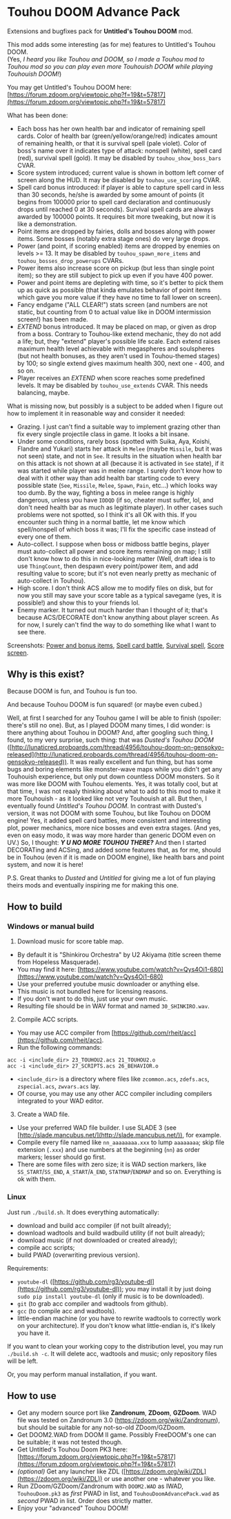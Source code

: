 # Touhou DOOM Advance Pack

Extensions and bugfixes pack for **Untitled's Touhou DOOM** mod.

This mod adds some interesting (as for me) features to Untitled's Touhou DOOM.  
(Yes, *I heard you like Touhou and DOOM, so I made a Touhou mod to Touhou mod so you can play even more Touhouish DOOM while playing Touhouish DOOM!*)

You may get Untitled's Touhou DOOM here: [https://forum.zdoom.org/viewtopic.php?f=19&t=57817](https://forum.zdoom.org/viewtopic.php?f=19&t=57817)

What has been done:
- Each boss has her own health bar and indicator of remaining spell cards. Color of health bar (green/yellow/orange/red) indicates amount of remaining health, or that it is survival spell (pale violet). Color of boss's name over it indicates type of attack: nonspell (white), spell card (red), survival spell (gold). It may be disabled by `touhou_show_boss_bars` CVAR.
- Score system introduced; current value is shown in bottom left corner of screen along the HUD. It may be disabled by `touhou_use_scoring` CVAR.
- Spell card bonus introduced: if player is able to capture spell card in less than 30 seconds, he/she is awarded by some amount of points (it begins from 100000 prior to spell card declaration and continuously drops until reached 0 at 30 seconds). Survival spell cards are always awarded by 100000 points. It requires bit more tweaking, but now it is like a demonstration.
- Point items are dropped by fairies, dolls and bosses along with power items. Some bosses (notably extra stage ones) do very large drops.
- Power (and point, if scoring enabled) items are dropped by enemies on levels >= 13. It may be disabled by `touhou_spawn_more_items` and `touhou_bosses_drop_powerups` CVARs.
- Power items also increase score on pickup (but less than single point item); so they are still subject to pick up even if you have 400 power.
- Power and point items are depleting with time, so it's better to pick them up as quick as possible (that kinda emulates behavior of point items which gave you more value if they have no time to fall lower on screen).
- Fancy endgame ("ALL CLEAR!") stats screen (and numbers are not static, but counting from 0 to actual value like in DOOM intermission screen!) has been made.
- *EXTEND* bonus introduced. It may be placed on map, or given as drop from a boss. Contrary to Touhou-like extend mechanic, they do not add a life; but, they "extend" player's possible life scale. Each extend raises maximum health level achievable with megaspheres and soulspheres (but not health bonuses, as they aren't used in Touhou-themed stages) by 100; so single extend gives maximum health 300, next one - 400, and so on.
- Player receives an *EXTEND* when score reaches some predefined levels. It may be disabled by `touhou_use_extends` CVAR. This needs balancing, maybe.

What is missing now, but possibly is a subject to be added when I figure out how to implement it in reasonable way and consider it needed:
- Grazing. I just can't find a suitable way to implement grazing other than fix every single projectile class in game. It looks a bit insane.
- Under some conditions, rarely boss (spotted with Suika, Aya, Koishi, Flandre and Yukari) starts her attack in `Melee` (maybe `Missile`, but it was not seen) state, and not in `See`. It results in the situation when health bar on this attack is not shown at all (because it is activated in `See` state), if it was started while player was in melee range. I surely don't know how to deal with it other way than add health bar starting code to every possible state (`See`, `Missile`, `Melee`, `Spawn`, `Pain`, etc...) which looks way too dumb. By the way, fighting a boss in melee range is highly dangerous, unless you have `IDDQD` (if so, cheater must suffer, lol, and don't need health bar as much as legitimate player). In other cases such problems were not spotted, so I think it's all OK with this. If you encounter such thing in a normal battle, let me know which spell/nonspell of which boss it was; I'll fix the specific case instead of every one of them.
- Auto-collect. I suppose when boss or midboss battle begins, player must auto-collect all power and score items remaining on map; I still don't know how to do this in nice-looking matter (Well, draft idea is to use `ThingCount`, then despawn every point/power item, and add resulting value to score; but it's not even nearly pretty as mechanic of auto-collect in Touhou).
- High score. I don't think ACS allow me to modify files on disk, but for now you still may save your score table as a typical savegame (yes, it is possible!) and show this to your friends lol.
- Enemy marker. It turned out much harder than I thought of it; that's because ACS/DECORATE don't know anything about player screen. As for now, I surely can't find the way to do something like what I want to see there.

Screenshots: [Power and bonus items](https://drive.google.com/open?id=1XLNGhiPnrYkXFIuYhHlQmV8D332sB-5r), [Spell card battle](https://drive.google.com/open?id=1aezcYQYXBZKiMU893w-fxNxUjm3qLRAU), [Survival spell](https://drive.google.com/open?id=1kh70I9q2q2C5NSL-KWCoackQV0GahQkw), [Score screen](https://drive.google.com/open?id=19QdTSPlKm4ecvoTvpvTULunJzd61IbjH).

## Why is this exist?

Because DOOM is fun, and Touhou is fun too.

And because Touhou DOOM is fun squared! (or maybe even cubed.)

Well, at first I searched for any Touhou game I will be able to finish (spoiler: there's still no one).
But, as I played DOOM many times, I did wonder: is there anything about Touhou in DOOM?
And, after googling such thing, I found, to my very surprise, such thing: that was *Dusted's Touhou DOOM* ([http://lunaticred.proboards.com/thread/4956/touhou-doom-on-gensokyo-released](http://lunaticred.proboards.com/thread/4956/touhou-doom-on-gensokyo-released)).
It was really excellent and fun thing, but has some bugs and boring elements like monster-wave maps while you didn't get any Touhouish experience, but only put down countless DOOM monsters. So it was more like DOOM with Touhou elements.
Yes, it was totally cool, but at that time, I was not reaaly thinking about what to add to this mod to make it more Touhouish - as it looked like not very Touhouish at all.
But then, I eventually found *Untitled's Touhou DOOM*. In contrast with Dusted's version, it was not DOOM with some Touhou, but like Touhou on DOOM engine!
Yes, it added spell card battles, more consistent and interesting plot, power mechanics, more nice bosses and even extra stages. (And yes, even on easy modo, it was way more harder than generic DOOM even on UV.)
So, I thought: *__Y U NO MORE TOUHOU THERE?__*
And then I started DECORATing and ACSing, and added some features that, as for me, should be in Touhou (even if it is made on DOOM engine), like health bars and point system, and now it is here!

P.S. Great thanks to *Dusted* and *Untitled* for giving me a lot of fun playing theirs mods and eventually inspiring me for making this one.

## How to build

### Windows or manual build

1. Download music for score table map.
* By default it is "Shinkirou Orchestra" by U2 Akiyama (title screen theme from Hopeless Masquerade).
* You may find it here: [https://www.youtube.com/watch?v=Qys4Oi1-680](https://www.youtube.com/watch?v=Qys4Oi1-680)
* Use your preferred youtube music downloader or anything else.
* This music is not bundled here for licensing reasons.
* If you don't want to do this, just use your own music.
* Resulting file should be in WAV format and named `30_SHINKIRO.wav`.

2. Compile ACC scripts.
* You may use ACC compiler from [https://github.com/rheit/acc](https://github.com/rheit/acc).
* Run the following commands:
```
acc -i <include_dir> 23_TOUHOU2.acs 21_TOUHOU2.o
acc -i <include_dir> 27_SCRIPTS.acs 26_BEHAVIOR.o
```
* `<include_dir>` is a directory where files like `zcommon.acs`, `zdefs.acs`, `zspecial.acs`, `zwvars.acs` lay.
* Of course, you may use any other ACC compiler including compilers integrated to your WAD editor.

3. Create a WAD file.
* Use your preferred WAD file builder. I use SLADE 3 (see [http://slade.mancubus.net/](http://slade.mancubus.net/)), for example.
* Compile every file named like `nn_aaaaaaaa.xxx` to lump `aaaaaaaa`; skip file extension (`.xxx`) and use numbers at the beginning (`nn`) as order markers; lesser should go first.
* There are some files with zero size; it is WAD section markers, like `SS_START`/`SS_END`, `A_START`/`A_END`, `STATMAP`/`ENDMAP` and so on. Everything is ok with them.

### Linux

Just run `./build.sh`. It does everything automatically:
* download and build acc compiler (if not built already);
* download wadtools and build wadbuild utility (if not built already);
* download music (if not downloaded or created already);
* compile acc scripts;
* build PWAD (overwriting previous version).

Requirements:
* `youtube-dl` ([https://github.com/rg3/youtube-dl](https://github.com/rg3/youtube-dl)); you may install it by just doing `sudo pip install youtube-dl` (only if music is to be downloaded).
* `git` (to grab acc compiler and wadtools from github).
* `gcc` (to compile acc and wadtools).
* little-endian machine (or you have to rewrite wadtools to correctly work on your architecture). If you don't know what little-endian is, it's likely you have it.

If you want to clean your working copy to the distribution level, you may run `./build.sh -c`. It will delete acc, wadtools and music; only repository files will be left.

Or, you may perform manual installation, if you want.

## How to use

* Get any modern source port like **Zandronum**, **ZDoom**, **GZDoom**. WAD file was tested on Zandronum 3.0 (https://zdoom.org/wiki/Zandronum), but should be suitable for any not-so-old ZDoom/GZDoom.
* Get DOOM2.WAD from DOOM II game. Possibly FreeDOOM's one can be suitable; it was not tested though.
* Get Untitled's Touhou Doom PK3 here: [https://forum.zdoom.org/viewtopic.php?f=19&t=57817](https://forum.zdoom.org/viewtopic.php?f=19&t=57817)
* *(optional)* Get any launcher like ZDL ([https://zdoom.org/wiki/ZDL](https://zdoom.org/wiki/ZDL)) or use another one - whatever you like.
* Run ZDoom/GZDoom/Zandronum with `DOOM2.WAD` as IWAD, `TouhouDoom.pk3` as *first* PWAD in list, and `TouhouDoomAdvancePack.wad` as *second* PWAD in list. Order does strictly matter.
* Enjoy your "advanced" Touhou DOOM!
